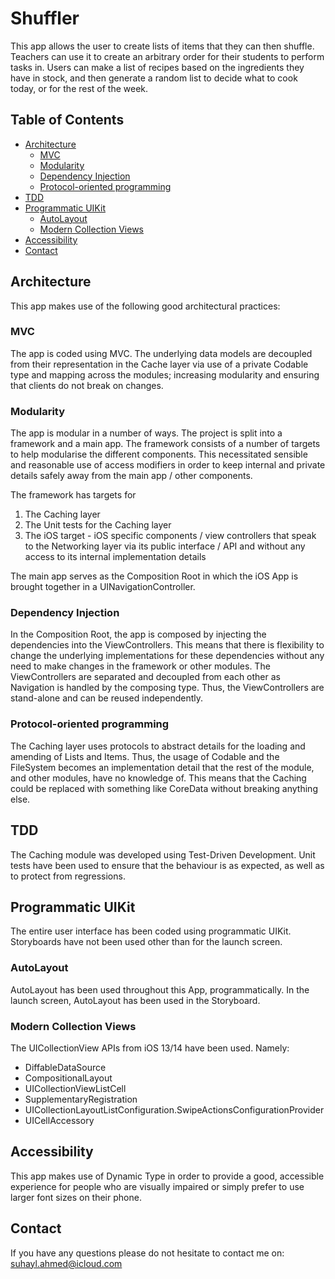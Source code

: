 # Shuffler

This app allows the user to create lists of items that they can then shuffle. Teachers can use it to create an arbitrary order for their students to perform tasks in. Users can make a list of recipes based on the ingredients they have in stock, and then generate a random list to decide what to cook today, or for the rest of the week.

## Table of Contents

  * [Architecture](#architecture)
    + [MVC](#mvc)
    + [Modularity](#modularity)
    + [Dependency Injection](#dependency-injection)
    + [Protocol-oriented programming](#protocol-oriented-programming)
  * [TDD](#tdd)
  * [Programmatic UIKit](#programmatic-uikit)
    + [AutoLayout](#autolayout)
    + [Modern Collection Views](#modern-collection-views)
  * [Accessibility](#accessibility)
  * [Contact](#contact)

## Architecture

This app makes use of the following good architectural practices:

### MVC

The app is coded using MVC. The underlying data models are decoupled from their representation in the Cache layer via use of a private Codable type and mapping across the modules; increasing modularity and ensuring that clients do not break on changes.

### Modularity

The app is modular in a number of ways. The project is split into a framework and a main app. The framework consists of a number of targets to help modularise the different components. This necessitated sensible and reasonable use of access modifiers in order to keep internal and private details safely away from the main app / other components.

The framework has targets for
1. The Caching layer
2. The Unit tests for the Caching layer
3. The iOS target - iOS specific components / view controllers that speak to the Networking layer via its public interface / API and without any access to its internal implementation details

The main app serves as the Composition Root in which the iOS App is brought together in a UINavigationController.

### Dependency Injection

In the Composition Root, the app is composed by injecting the dependencies into the ViewControllers. This means that there is flexibility to change the underlying implementations for these dependencies without any need to make changes in the framework or other modules. The ViewControllers are separated and decoupled from each other as Navigation is handled by the composing type. Thus, the ViewControllers are stand-alone and can be reused independently.


### Protocol-oriented programming

The Caching layer uses protocols to abstract details for the loading and amending of Lists and Items. Thus, the usage of Codable and the FileSystem becomes an implementation detail that the rest of the module, and other modules, have no knowledge of. This means that the Caching could be replaced with something like CoreData without breaking anything else.

## TDD

The Caching module was developed using Test-Driven Development. Unit tests have been used to ensure that the behaviour is as expected, as well as to protect from regressions.

## Programmatic UIKit

The entire user interface has been coded using programmatic UIKit. Storyboards have not been used other than for the launch screen.

### AutoLayout

AutoLayout has been used throughout this App, programmatically. In the launch screen, AutoLayout has been used in the Storyboard.

### Modern Collection Views

The UICollectionView APIs from iOS 13/14 have been used. Namely:
* DiffableDataSource
* CompositionalLayout
* UICollectionViewListCell
* SupplementaryRegistration
* UICollectionLayoutListConfiguration.SwipeActionsConfigurationProvider
* UICellAccessory

## Accessibility

This app makes use of Dynamic Type in order to provide a good, accessible experience for people who are visually impaired or simply prefer to use larger font sizes on their phone.

## Contact
If you have any questions please do not hesitate to contact me on: suhayl.ahmed@icloud.com
